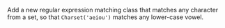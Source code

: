 Add a new regular expression matching class that matches any character from a set,
so that `Charset('aeiou')` matches any lower-case vowel.
